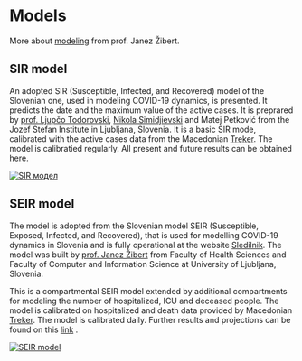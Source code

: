 # Models

More about [modeling](https://content.sciendo.com/view/journals/sjph/59/3/article-p117.xml) from prof. Janez Žibert. 

## SIR model

An adopted SIR (Susceptible, Infected, and Recovered) model of the Slovenian one, used in modeling COVID-19 dynamics, is presented. It predicts the date and the maximum value of the active cases. It is preprared  by [prof. Ljupčo Todorovski]( http://kt.ijs.si/~ljupco/),  [Nikola Simidjievski](https://simidjievskin.github.io/) and Matej Petković from the Jozef Stefan Institute in Ljubljana, Slovenia. 
It is a basic SIR mode, calibrated with the active cases data from the Macedonian [Treker](https://covid-19.treker.mk/). The model is calibratied regularly. All present and future results can be obtained [here](http://kt.ijs.si/~ljupco/covid-19-sir.mk/report.nb.html).

<a href="http://kt.ijs.si/~ljupco/covid-19-sir.mk/daily_report.png" class="img-link">
<img alt="SIR модел" src="http://kt.ijs.si/~ljupco/covid-19-sir.mk/daily_report.png"></a>

 
## SEIR model

The model is adopted from the Slovenian model SEIR (Susceptible, Exposed, Infected, and Recovered), that is used for modelling COVID-19 dynamics in Slovenia and is fully operational at the website [Sledilnik](https://covid-19.sledilnik.org/). The model was built by [prof. Janez Žibert](https://pacs.zf.uni-lj.si/janez-zibert/) from Faculty of Health Sciences and Faculty of Computer and Information Science at University of Ljubljana, Slovenia. 

This is a compartmental SEIR model extended by additional compartments for modeling the number of hospitalized, ICU and deceased people. The model is calibrated on hospitalized and death data provided by Macedonian [Treker](https://covid-19.treker.mk/). The model is calibrated daily. Further results and projections can be found on this [link](https://apps.lusy.fri.uni-lj.si/appsR/CoronaMK/) .  

<a href="https://apps.lusy.fri.uni-lj.si/~janezz/last_simulation_MK.png" class="img-link">
<img alt="SEIR model" src="https://apps.lusy.fri.uni-lj.si/~janezz/last_simulation_MK.png"></a>

